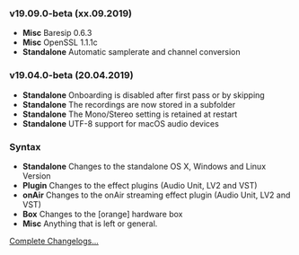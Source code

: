 ### v19.09.0-beta (xx.09.2019)

- **Misc** Baresip 0.6.3
- **Misc** OpenSSL 1.1.1c
- **Standalone** Automatic samplerate and channel conversion


### v19.04.0-beta (20.04.2019)

- **Standalone** Onboarding is disabled after first pass or by skipping
- **Standalone** The recordings are now stored in a subfolder
- **Standalone** The Mono/Stereo setting is retained at restart
- **Standalone** UTF-8 support for macOS audio devices


### Syntax

- **Standalone** Changes to the standalone OS X, Windows and Linux Version
- **Plugin** Changes to the effect plugins (Audio Unit, LV2 and VST)
- **onAir** Changes to the onAir streaming effect plugin (Audio Unit, LV2 and VST)
- **Box** Changes to the [orange] hardware box
- **Misc** Anything that is left or general.

[Complete Changelogs...](https://github.com/Studio-Link/app/blob/v19.xx.x/CHANGELOG-ARCHIVE.md)
